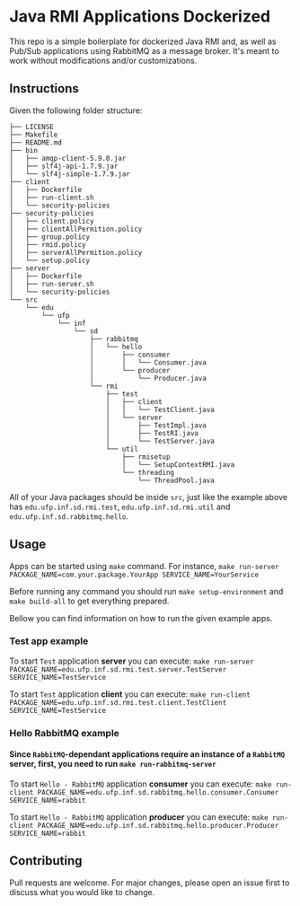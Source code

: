 # Java RMI Applications Dockerized
This repo is a simple boilerplate for dockerized Java RMI and, as well as Pub/Sub applications using RabbitMQ as a message broker. It's meant to work without modifications and/or customizations.

## Instructions
Given the following folder structure:
```
├── LICENSE
├── Makefile
├── README.md
├── bin
│   ├── amqp-client-5.9.0.jar
│   ├── slf4j-api-1.7.9.jar
│   └── slf4j-simple-1.7.9.jar
├── client
│   ├── Dockerfile
│   ├── run-client.sh
│   └── security-policies
├── security-policies
│   ├── client.policy
│   ├── clientAllPermition.policy
│   ├── group.policy
│   ├── rmid.policy
│   ├── serverAllPermition.policy
│   └── setup.policy
├── server
│   ├── Dockerfile
│   ├── run-server.sh
│   └── security-policies
└── src
    └── edu
        └── ufp
            └── inf
                └── sd
                    ├── rabbitmq
                    │   └── hello
                    │       ├── consumer
                    │       │   └── Consumer.java
                    │       └── producer
                    │           └── Producer.java
                    └── rmi
                        ├── test
                        │   ├── client
                        │   │   └── TestClient.java
                        │   └── server
                        │       ├── TestImpl.java
                        │       ├── TestRI.java
                        │       └── TestServer.java
                        └── util
                            ├── rmisetup
                            │   └── SetupContextRMI.java
                            └── threading
                                └── ThreadPool.java
```
All of your Java packages should be inside `src`, just like the example above has `edu.ufp.inf.sd.rmi.test`, `edu.ufp.inf.sd.rmi.util` and `edu.ufp.inf.sd.rabbitmq.hello`.

## Usage

Apps can be started using `make` command. For instance, `make run-server PACKAGE_NAME=com.your.package.YourApp SERVICE_NAME=YourService`

Before running any command you should run `make setup-environment` and `make build-all` to get everything prepared.

Bellow you can find information on how to run the given example apps.

### Test app example
To start `Test` application **server** you can execute:
`make run-server PACKAGE_NAME=edu.ufp.inf.sd.rmi.test.server.TestServer SERVICE_NAME=TestService`

To start `Test` application **client** you can execute:
`make run-client PACKAGE_NAME=edu.ufp.inf.sd.rmi.test.client.TestClient SERVICE_NAME=TestService`

### Hello RabbitMQ example
#### Since `RabbitMQ`-dependant applications require an instance of a `RabbitMQ` server, first, you need to run `make run-rabbitmq-server`

To start `Hello - RabbitMQ` application **consumer** you can execute:
`make run-client PACKAGE_NAME=edu.ufp.inf.sd.rabbitmq.hello.consumer.Consumer SERVICE_NAME=rabbit`

To start `Hello - RabbitMQ` application **producer** you can execute:
`make run-client PACKAGE_NAME=edu.ufp.inf.sd.rabbitmq.hello.producer.Producer SERVICE_NAME=rabbit`

## Contributing
Pull requests are welcome. For major changes, please open an issue first to discuss what you would like to change.
